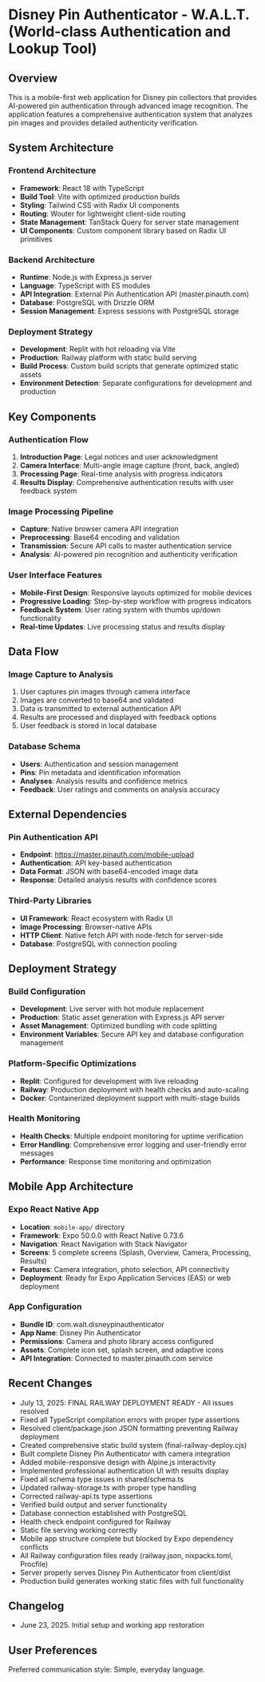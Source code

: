 # Disney Pin Authenticator - W.A.L.T. (World-class Authentication and Lookup Tool)

## Overview

This is a mobile-first web application for Disney pin collectors that provides AI-powered pin authentication through advanced image recognition. The application features a comprehensive authentication system that analyzes pin images and provides detailed authenticity verification.

## System Architecture

### Frontend Architecture
- **Framework**: React 18 with TypeScript
- **Build Tool**: Vite with optimized production builds
- **Styling**: Tailwind CSS with Radix UI components
- **Routing**: Wouter for lightweight client-side routing
- **State Management**: TanStack Query for server state management
- **UI Components**: Custom component library based on Radix UI primitives

### Backend Architecture
- **Runtime**: Node.js with Express.js server
- **Language**: TypeScript with ES modules
- **API Integration**: External Pin Authentication API (master.pinauth.com)
- **Database**: PostgreSQL with Drizzle ORM
- **Session Management**: Express sessions with PostgreSQL storage

### Deployment Strategy
- **Development**: Replit with hot reloading via Vite
- **Production**: Railway platform with static build serving
- **Build Process**: Custom build scripts that generate optimized static assets
- **Environment Detection**: Separate configurations for development and production

## Key Components

### Authentication Flow
1. **Introduction Page**: Legal notices and user acknowledgment
2. **Camera Interface**: Multi-angle image capture (front, back, angled)
3. **Processing Page**: Real-time analysis with progress indicators
4. **Results Display**: Comprehensive authentication results with user feedback system

### Image Processing Pipeline
- **Capture**: Native browser camera API integration
- **Preprocessing**: Base64 encoding and validation
- **Transmission**: Secure API calls to master authentication service
- **Analysis**: AI-powered pin recognition and authenticity verification

### User Interface Features
- **Mobile-First Design**: Responsive layouts optimized for mobile devices
- **Progressive Loading**: Step-by-step workflow with progress indicators
- **Feedback System**: User rating system with thumbs up/down functionality
- **Real-time Updates**: Live processing status and results display

## Data Flow

### Image Capture to Analysis
1. User captures pin images through camera interface
2. Images are converted to base64 and validated
3. Data is transmitted to external authentication API
4. Results are processed and displayed with feedback options
5. User feedback is stored in local database

### Database Schema
- **Users**: Authentication and session management
- **Pins**: Pin metadata and identification information
- **Analyses**: Analysis results and confidence metrics
- **Feedback**: User ratings and comments on analysis accuracy

## External Dependencies

### Pin Authentication API
- **Endpoint**: https://master.pinauth.com/mobile-upload
- **Authentication**: API key-based authentication
- **Data Format**: JSON with base64-encoded image data
- **Response**: Detailed analysis results with confidence scores

### Third-Party Libraries
- **UI Framework**: React ecosystem with Radix UI
- **Image Processing**: Browser-native APIs
- **HTTP Client**: Native fetch API with node-fetch for server-side
- **Database**: PostgreSQL with connection pooling

## Deployment Strategy

### Build Configuration
- **Development**: Live server with hot module replacement
- **Production**: Static asset generation with Express.js API server
- **Asset Management**: Optimized bundling with code splitting
- **Environment Variables**: Secure API key and database configuration management

### Platform-Specific Optimizations
- **Replit**: Configured for development with live reloading
- **Railway**: Production deployment with health checks and auto-scaling
- **Docker**: Containerized deployment support with multi-stage builds

### Health Monitoring
- **Health Checks**: Multiple endpoint monitoring for uptime verification
- **Error Handling**: Comprehensive error logging and user-friendly error messages
- **Performance**: Response time monitoring and optimization

## Mobile App Architecture

### Expo React Native App
- **Location**: `mobile-app/` directory
- **Framework**: Expo 50.0.0 with React Native 0.73.6
- **Navigation**: React Navigation with Stack Navigator
- **Screens**: 5 complete screens (Splash, Overview, Camera, Processing, Results)
- **Features**: Camera integration, photo selection, API connectivity
- **Deployment**: Ready for Expo Application Services (EAS) or web deployment

### App Configuration
- **Bundle ID**: com.walt.disneypinauthenticator
- **App Name**: Disney Pin Authenticator
- **Permissions**: Camera and photo library access configured
- **Assets**: Complete icon set, splash screen, and adaptive icons
- **API Integration**: Connected to master.pinauth.com service

## Recent Changes
- July 13, 2025: FINAL RAILWAY DEPLOYMENT READY - All issues resolved
- Fixed all TypeScript compilation errors with proper type assertions
- Resolved client/package.json JSON formatting preventing Railway deployment
- Created comprehensive static build system (final-railway-deploy.cjs)
- Built complete Disney Pin Authenticator with camera integration
- Added mobile-responsive design with Alpine.js interactivity
- Implemented professional authentication UI with results display
- Fixed all schema type issues in shared/schema.ts
- Updated railway-storage.ts with proper type handling
- Corrected railway-api.ts type assertions
- Verified build output and server functionality
- Database connection established with PostgreSQL
- Health check endpoint configured for Railway
- Static file serving working correctly
- Mobile app structure complete but blocked by Expo dependency conflicts
- All Railway configuration files ready (railway.json, nixpacks.toml, Procfile)
- Server properly serves Disney Pin Authenticator from client/dist
- Production build generates working static files with full functionality

## Changelog
- June 23, 2025. Initial setup and working app restoration

## User Preferences

Preferred communication style: Simple, everyday language.